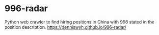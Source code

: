 # 996-radar
Python web crawler to find hiring positions in China with 996 stated in the position description.
https://denniswyh.github.io/996-radar/
